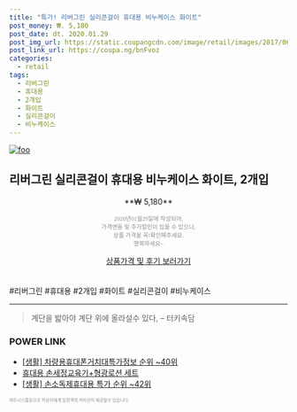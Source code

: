```yaml
--- 
title: "특가! 리버그린 실리콘걸이 휴대용 비누케이스 화이트" 
post_money: ₩. 5,180 
post_date: dt. 2020.01.29 
post_img_url: https://static.coupangcdn.com/image/retail/images/2017/06/23/15/5/0735d806-2c61-4dac-a75e-02b8e4d8e278.jpg 
post_link_url: https://coupa.ng/bnFvoz 
categories: 
  - retail 
tags: 
  - 리버그린 
  - 휴대용 
  - 2개입 
  - 화이트 
  - 실리콘걸이 
  - 비누케이스 
--- 
```

[![foo](https://static.coupangcdn.com/image/retail/images/2017/06/23/15/5/0735d806-2c61-4dac-a75e-02b8e4d8e278.jpg)](https://coupa.ng/bnFvoz) 

## 리버그린 실리콘걸이 휴대용 비누케이스 화이트, 2개입 
<p style="text-align: center;">**₩ 5,180**</p> 
<p style="text-align: center;"><span style="color: #898c8f; font-family: Georgia,Times,serif; font-size: 0.75em;">2020년01월29일에 작성되어, <br>가격변동 및 추가할인이 있을 수 있으니,<br> 상품 가격을 꼭!확인해주세요.<br>행복하세요~</span> 
</p>	 
<div markdown="0" style="text-align: center;"><a href="https://coupa.ng/bnFvoz" class="btn btn--success">상품가격 및 후기 보러가기</a></div> 
<br><br> 
  #리버그린 #휴대용 #2개입 #화이트 #실리콘걸이 #비누케이스 
<hr> 

> 계단을 밟아야 계단 위에 올라설수 있다, – 터키속담 


### POWER LINK

* <a href="https://blog.naver.com/fasyy4321/221773775974" target="_blank"> [생활] 차량용휴대폰거치대특가정보 순위 ~40위</a>
* <a href="https://blog.naver.com/fasyy4321/221787663948" target="_blank">휴대용 손세정교육기+형광로션 세트</a>
* <a href="https://blog.naver.com/sakai111/221787098831" target="_blank"> [생활] 손소독제휴대용 특가 순위 ~42위</a>

<span style="color: #898c8f; font-family: Georgia,Times,serif; font-size: 0.55em;">파트너스활동으로 작성자에게 일정액의 커미션이 제공될수 있습니다.</span> 
